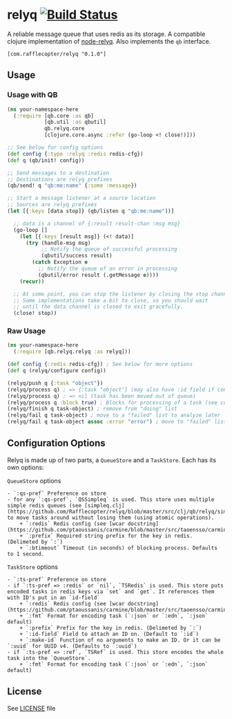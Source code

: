 # relyq [![Build Status][1]][2]

A reliable message queue that uses redis as its storage. A compatible clojure implementation of [node-relyq](https://github.com/Rafflecopter/node-relyq). Also implements the `qb` interface.

```
[com.rafflecopter/relyq "0.1.0"]
```

## Usage

### Usage with QB

```clojure
(ns your-namespace-here
  (:require [qb.core :as qb]
            [qb.util :as qbutil]
            qb.relyq.core
            [clojure.core.async :refer (go-loop <! close!)]))

;; See below for config options
(def config {:type :relyq :redis redis-cfg})
(def q (qb/init! config))

;; Send messages to a destination
;; Destinations are relyq prefixes
(qb/send! q "qb:me:name" {:some :message})

;; Start a message listener at a source location
;; Sources are relyq prefixes
(let [{:keys [data stop]} (qb/listen q "qb:me:name"))]

  ;; data is a channel of {:result result-chan :msg msg}
  (go-loop []
    (let [{:keys [result msg]} (<! data)]
      (try (handle-msg msg)
           ;; Notify the queue of successful processing
           (qbutil/success result)
        (catch Exception e
          ;; Notify the queue of an error in processing
          (qbutil/error result (.getMessage e))))
    (recur))

  ;; At some point, you can stop the listener by closing the stop channel
  ;; Some implementations take a bit to close, so you should wait
  ;; until the data channel is closed to exit gracefully.
  (close! stop))
```

### Raw Usage

```clojure
(ns your-namespace-here
  (:require [qb.relyq.relyq :as relyq]))

(def config {:redis redis-cfg}) ; See below for more options
(def q (relyq/configure config))

(relyq/push q {:task "object"})
(relyq/process q) ; => {:task "object"} (may also have :id field if configured)
(relyq/process q) ; => nil (task has been moved out of queue)
(relyq/process q :block true) ; Blocks for processing of a task (see configuration for length of time)
(relyq/finish q task-object) ; remove from "doing" list
(relyq/fail q task-object) ; move to a "failed" list to analyze later
(relyq/fail q task-object assoc :error "error") ; move to "failed" list with update
```

## Configuration Options

Relyq is made up of two parts, a `QueueStore` and a `TaskStore`. Each has its own options:

`QueueStore` options

    - `:qs-pref` Preference on store
    - for any `:qs-pref`, `QSSimpleq` is used. This store uses multiple simple redis queues (see [simpleq.clj](https://github.com/Rafflecopter/relyq/blob/master/src/clj/qb/relyq/simpleq.clj)) to move tasks around without losing them (using atomic operations).
        + `:redis` Redis config (see [wcar docstring](https://github.com/ptaoussanis/carmine/blob/master/src/taoensso/carmine.clj#L29))
        + `:prefix` Required string prefix for the key in redis. (Delimeted by `:`)
        + `:btimeout` Timeout (in seconds) of blocking process. Defaults to 1 second.

`TaskStore` options

    - `:ts-pref` Preference on store
    - if `:ts-pref => :redis` or `nil`, `TSRedis` is used. This store puts encoded tasks in redis keys via `set` and `get`. It references them with ID's put in an `id-field`
        + `:redis` Redis config (see [wcar docstring](https://github.com/ptaoussanis/carmine/blob/master/src/taoensso/carmine.clj#L29))
        + `:fmt` Format for encoding task (`:json` or `:edn`, `:json` default)
        + `:prefix` Prefix for the key in redis. (Delimeted by `:`)
        + `:id-field` Field to attach an ID on. (Default to `:id`)
        + `:make-id` Function of no arguments to make an ID. Or it can be `:uuid` for UUID v4. (Defaults to `:uuid`)
    - if `:ts-pref => :ref`, `TSRef` is used. This store encodes the whole task into the `QueueStore`.
        + `:fmt` Format for encoding task (`:json` or `:edn`, `:json` default)

## License

See [LICENSE](https://github.com/Rafflecopter/clj-relyq/blob/master/LICENSE) file


[1]: https://travis-ci.org/Rafflecopter/clj-relyq.png?branch=master
[2]: http://travis-ci.org/Rafflecopter/clj-relyq
